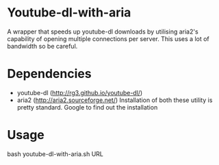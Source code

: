 Youtube-dl-with-aria
===============
A wrapper that speeds up youtube-dl downloads by utilising aria2's
capability of opening multiple connections per server. This uses a lot of bandwidth so be careful.


Dependencies
============
 * youtube-dl (http://rg3.github.io/youtube-dl/)
 * aria2 (http://aria2.sourceforge.net/)
Installation of both these utility is pretty standard. Google to find out the installation

Usage
=====
bash youtube-dl-with-aria.sh URL


